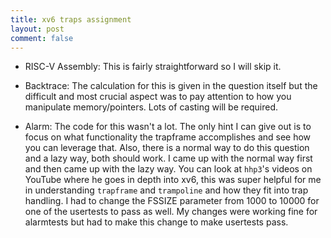 ```yaml
---
title: xv6 traps assignment
layout: post
comment: false
---
```

- RISC-V Assembly: This is fairly straightforward so I will skip it.

- Backtrace: The calculation for this is given in the question itself but the difficult and most crucial aspect was to pay attention to how you manipulate memory/pointers. Lots of casting will be required.

- Alarm: The code for this wasn't a lot. The only hint I can give out is to focus on what functionality the trapframe accomplishes and see how you can leverage that. Also, there is a normal way to do this question and a lazy way, both should work. I came up with the normal way first and then came up with the lazy way. You can look at `hhp3`'s videos on YouTube where he goes in depth into xv6, this was super helpful for me in understanding `trapframe` and `trampoline` and how they fit into trap handling. I had to change the FSSIZE parameter from 1000 to 10000 for one of the usertests to pass as well. My changes were working fine for alarmtests but had to make this change to make usertests pass.
